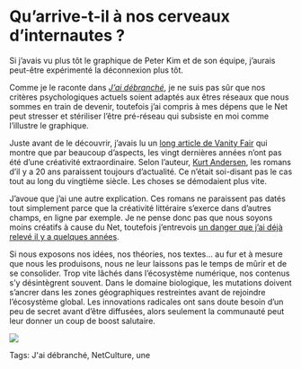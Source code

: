 # Qu’arrive-t-il à nos cerveaux d’internautes ?

Si j’avais vu plus tôt le graphique de Peter Kim et de son équipe, j’aurais peut-être expérimenté la déconnexion plus tôt.<span id="more-23953"></span>

Comme je le raconte dans [*J’ai débranché*](http://blog.tcrouzet.com/jai-debranche/), je ne suis pas sûr que nos critères psychologiques actuels soient adaptés aux êtres réseaux que nous sommes en train de devenir, toutefois j’ai compris à mes dépens que le Net peut stresser et stériliser l’être pré-réseau qui subsiste en moi comme l’illustre le graphique.

Juste avant de le découvrir, j’avais lu un [long article de Vanity Fair](http://www.vanityfair.com/style/2012/01/prisoners-of-style-201201) qui montre que par beaucoup d’aspects, les vingt dernières années n’ont pas été d’une créativité extraordinaire. Selon l’auteur, [Kurt Andersen](http://kurtandersen.com/), les romans d’il y a 20 ans paraissent toujours d’actualité. Ce n’était soi-disant pas le cas tout au long du vingtième siècle. Les choses se démodaient plus vite.

J’avoue que j’ai une autre explication. Ces romans ne paraissent pas datés tout simplement parce que la créativité littéraire s’exerce dans d’autres champs, en ligne par exemple. Je ne pense donc pas que nous soyons moins créatifs à cause du Net, toutefois j’entrevois [un danger que j’ai déjà relevé il y a quelques années](http://blog.tcrouzet.com/2009/08/19/socialiser-peut-tuer-la-creativite/).

Si nous exposons nos idées, nos théories, nos textes… au fur et à mesure que nous les produisons, nous ne leur laissons pas le temps de mûrir et de se consolider. Trop vite lâchés dans l’écosystème numérique, nos contenus s’y désintègrent souvent. Dans le domaine biologique, les mutations doivent s’ancrer dans les zones géographiques restreintes avant de rejoindre l’écosystème global. Les innovations radicales ont sans doute besoin d’un peu de secret avant d’être diffusées, alors seulement la communauté peut leur donner un coup de boost salutaire.

![](http://blog.tcrouzet.comhttps://tcrouzet.com/images_tc/2012/04/internet-ruin-brain.gif)



Tags: J'ai débranché, NetCulture, une